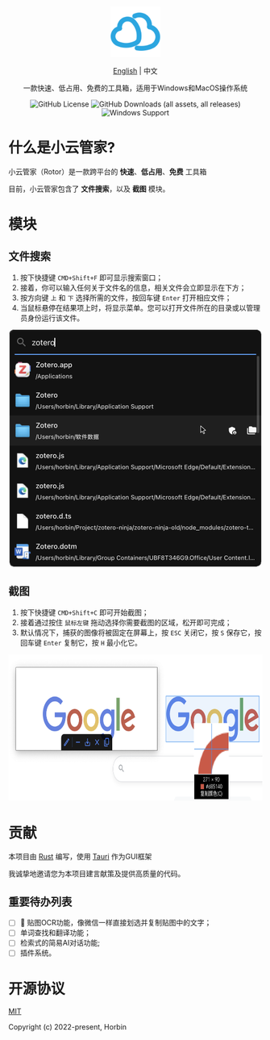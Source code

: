 <p align="center"><a href="https://github.com/Horbin-Magician/rotor-rs" target="_blank" rel="noopener noreferrer"><img width="100" src="../public/assets/logo.png" alt="Rotor logo"></a></p>

<p align="center">
<a href="../README.md">English</a>
<span> | </span>
<span>中文</span>
</p>

<p align="center"><span>一款快速、低占用、免费的工具箱，适用于Windows和MacOS操作系统</span></p>

<div align="center">

![GitHub License](https://img.shields.io/github/license/Horbin-Magician/rotor)
![GitHub Downloads (all assets, all releases)](https://img.shields.io/github/downloads/Horbin-Magician/rotor/total)
![Windows Support](https://img.shields.io/badge/Windows-0078D6?style=flat&logo=windows&logoColor=white)

</div>

# 什么是小云管家?

小云管家（Rotor）是一款跨平台的 **快速**、**低占用**、**免费** 工具箱

目前，小云管家包含了 **文件搜索**，以及 **截图** 模块。

# 模块

## 文件搜索

1. 按下快捷键 `CMD+Shift+F` 即可显示搜索窗口；
2. 接着，你可以输入任何关于文件名的信息，相关文件会立即显示在下方；
3. 按方向键 `上` 和 `下` 选择所需的文件，按回车键 `Enter` 打开相应文件； 
4. 当鼠标悬停在结果项上时，将显示菜单。您可以打开文件所在的目录或以管理员身份运行该文件。

<div align=center>
<img src="./search_demo.png" width="500" height="470"> 
</div>

## 截图

1. 按下快捷键 `CMD+Shift+C` 即可开始截图；
2. 接着通过按住 `鼠标左键` 拖动选择你需要截图的区域，松开即可完成；
3. 默认情况下，捕获的图像将被固定在屏幕上，按 `ESC` 关闭它，按 `S` 保存它，按回车键 `Enter` 复制它，按 `H` 最小化它。

<div align=center>
<img src="./screenshot_demo.png" width="742" height="290"> 
</div>

# 贡献

本项目由 [Rust](https://www.rust-lang.org/) 编写，使用 [Tauri](https://github.com/tauri-apps/tauri/) 作为GUI框架

我诚挚地邀请您为本项目建言献策及提供高质量的代码。

## 重要待办列表

- [ ] 🚧 贴图OCR功能，像微信一样直接划选并复制贴图中的文字；
- [ ] 单词查找和翻译功能；
- [ ] 检索式的简易AI对话功能;
- [ ] 插件系统。

# 开源协议

[MIT](https://opensource.org/licenses/MIT)

Copyright (c) 2022-present, Horbin
